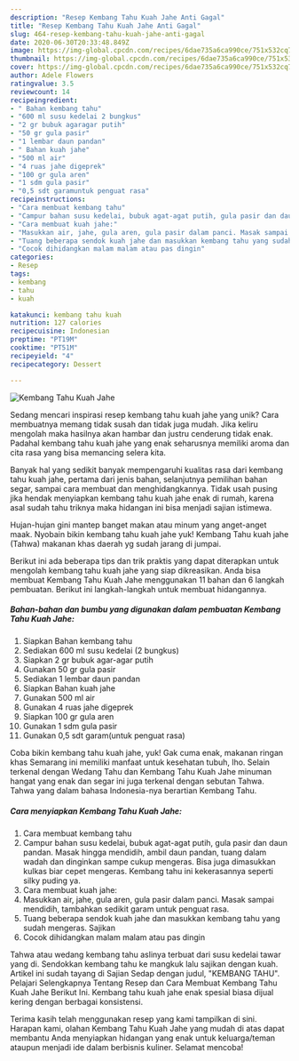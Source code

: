 ```yaml
---
description: "Resep Kembang Tahu Kuah Jahe Anti Gagal"
title: "Resep Kembang Tahu Kuah Jahe Anti Gagal"
slug: 464-resep-kembang-tahu-kuah-jahe-anti-gagal
date: 2020-06-30T20:33:48.849Z
image: https://img-global.cpcdn.com/recipes/6dae735a6ca990ce/751x532cq70/kembang-tahu-kuah-jahe-foto-resep-utama.jpg
thumbnail: https://img-global.cpcdn.com/recipes/6dae735a6ca990ce/751x532cq70/kembang-tahu-kuah-jahe-foto-resep-utama.jpg
cover: https://img-global.cpcdn.com/recipes/6dae735a6ca990ce/751x532cq70/kembang-tahu-kuah-jahe-foto-resep-utama.jpg
author: Adele Flowers
ratingvalue: 3.5
reviewcount: 14
recipeingredient:
- " Bahan kembang tahu"
- "600 ml susu kedelai 2 bungkus"
- "2 gr bubuk agaragar putih"
- "50 gr gula pasir"
- "1 lembar daun pandan"
- " Bahan kuah jahe"
- "500 ml air"
- "4 ruas jahe digeprek"
- "100 gr gula aren"
- "1 sdm gula pasir"
- "0,5 sdt garamuntuk penguat rasa"
recipeinstructions:
- "Cara membuat kembang tahu"
- "Campur bahan susu kedelai, bubuk agat-agat putih, gula pasir dan daun pandan. Masak hingga mendidih, ambil daun pandan, tuang dalam wadah dan dinginkan sampe cukup mengeras. Bisa juga dimasukkan kulkas biar cepet mengeras. Kembang tahu ini kekerasannya seperti silky puding ya."
- "Cara membuat kuah jahe:"
- "Masukkan air, jahe, gula aren, gula pasir dalam panci. Masak sampai mendidih, tambahkan sedikit garam untuk penguat rasa."
- "Tuang beberapa sendok kuah jahe dan masukkan kembang tahu yang sudah mengeras. Sajikan"
- "Cocok dihidangkan malam malam atau pas dingin"
categories:
- Resep
tags:
- kembang
- tahu
- kuah

katakunci: kembang tahu kuah 
nutrition: 127 calories
recipecuisine: Indonesian
preptime: "PT19M"
cooktime: "PT51M"
recipeyield: "4"
recipecategory: Dessert

---
```



![Kembang Tahu Kuah Jahe](https://img-global.cpcdn.com/recipes/6dae735a6ca990ce/751x532cq70/kembang-tahu-kuah-jahe-foto-resep-utama.jpg)

Sedang mencari inspirasi resep kembang tahu kuah jahe yang unik? Cara membuatnya memang tidak susah dan tidak juga mudah. Jika keliru mengolah maka hasilnya akan hambar dan justru cenderung tidak enak. Padahal kembang tahu kuah jahe yang enak seharusnya memiliki aroma dan cita rasa yang bisa memancing selera kita.

Banyak hal yang sedikit banyak mempengaruhi kualitas rasa dari kembang tahu kuah jahe, pertama dari jenis bahan, selanjutnya pemilihan bahan segar, sampai cara membuat dan menghidangkannya. Tidak usah pusing jika hendak menyiapkan kembang tahu kuah jahe enak di rumah, karena asal sudah tahu triknya maka hidangan ini bisa menjadi sajian istimewa.

Hujan-hujan gini mantep banget makan atau minum yang anget-anget maak. Nyobain bikin kembang tahu kuah jahe yuk! Kembang Tahu kuah jahe (Tahwa) makanan khas daerah yg sudah jarang di jumpai.


Berikut ini ada beberapa tips dan trik praktis yang dapat diterapkan untuk mengolah kembang tahu kuah jahe yang siap dikreasikan. Anda bisa membuat Kembang Tahu Kuah Jahe menggunakan 11 bahan dan 6 langkah pembuatan. Berikut ini langkah-langkah untuk membuat hidangannya.

<!--inarticleads1-->

##### Bahan-bahan dan bumbu yang digunakan dalam pembuatan Kembang Tahu Kuah Jahe:

1. Siapkan  Bahan kembang tahu
1. Sediakan 600 ml susu kedelai (2 bungkus)
1. Siapkan 2 gr bubuk agar-agar putih
1. Gunakan 50 gr gula pasir
1. Sediakan 1 lembar daun pandan
1. Siapkan  Bahan kuah jahe
1. Gunakan 500 ml air
1. Gunakan 4 ruas jahe digeprek
1. Siapkan 100 gr gula aren
1. Gunakan 1 sdm gula pasir
1. Gunakan 0,5 sdt garam(untuk penguat rasa)


Coba bikin kembang tahu kuah jahe, yuk! Gak cuma enak, makanan ringan khas Semarang ini memiliki manfaat untuk kesehatan tubuh, lho. Selain terkenal dengan Wedang Tahu dan Kembang Tahu Kuah Jahe minuman hangat yang enak dan segar ini juga terkenal dengan sebutan Tahwa. Tahwa yang dalam bahasa Indonesia-nya berartian Kembang Tahu. 

<!--inarticleads2-->

##### Cara menyiapkan Kembang Tahu Kuah Jahe:

1. Cara membuat kembang tahu
1. Campur bahan susu kedelai, bubuk agat-agat putih, gula pasir dan daun pandan. Masak hingga mendidih, ambil daun pandan, tuang dalam wadah dan dinginkan sampe cukup mengeras. Bisa juga dimasukkan kulkas biar cepet mengeras. Kembang tahu ini kekerasannya seperti silky puding ya.
1. Cara membuat kuah jahe:
1. Masukkan air, jahe, gula aren, gula pasir dalam panci. Masak sampai mendidih, tambahkan sedikit garam untuk penguat rasa.
1. Tuang beberapa sendok kuah jahe dan masukkan kembang tahu yang sudah mengeras. Sajikan
1. Cocok dihidangkan malam malam atau pas dingin


Tahwa atau wedang kembang tahu aslinya terbuat dari susu kedelai tawar yang di. Sendokkan kembang tahu ke mangkuk lalu sajikan dengan kuah. Artikel ini sudah tayang di Sajian Sedap dengan judul, &#34;KEMBANG TAHU&#34;. Pelajari Selengkapnya Tentang Resep dan Cara Membuat Kembang Tahu Kuah Jahe Berikut Ini. Kembang tahu kuah jahe enak spesial biasa dijual kering dengan berbagai konsistensi. 

Terima kasih telah menggunakan resep yang kami tampilkan di sini. Harapan kami, olahan Kembang Tahu Kuah Jahe yang mudah di atas dapat membantu Anda menyiapkan hidangan yang enak untuk keluarga/teman ataupun menjadi ide dalam berbisnis kuliner. Selamat mencoba!
